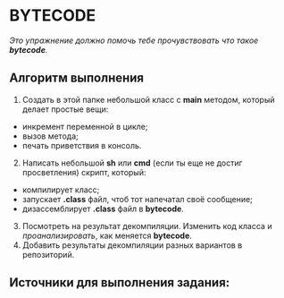 # BYTECODE 
_Это упражнение должно помочь тебе прочувствовать что такое __bytecode__._

## Алгоритм выполнения

1.	Создать в этой папке небольшой класс с __main__ методом, который делает простые вещи:
   * инкремент переменной в цикле;
   * вызов метода;
   * печать приветствия в консоль.
2.	Напиcать небольшой __sh__ или __cmd__ (если ты еще не достиг просветления) скрипт, который:
   * компилирует класс;
   * запускает __.class__ файл, чтоб тот напечатал своё сообщение;
   * дизассемблирует __.class__ файл в __bytecode__.
3.	Посмотреть на результат декомпиляции. Изменить код класса и _проанализировать_, как меняется __bytecode__.
4.	Добавить результаты декомпиляции разных вариантов в репозиторий.


## Источники для выполнения задания:


